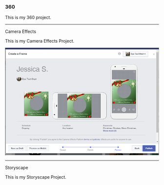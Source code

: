 ### 360

This is my 360 project.

<script src="//360.vizor.io/scripts/embed.js" data-vizorurl="https://360.vizor.io/embed/v/xp36r" ></script>

***

Camera Effects

This is my Camera Effects Project.

![JessicaChristmasFrame](https://github.com/jessicasantossanchez/jessicasantossanchez.github.io/blob/master/JessicaChristmasFrame.PNG?raw=true "Optional Title")

***

Storyscape

This is my Storyscape Project.

<script src="//360.vizor.io/scripts/embed.js" data-vizorurl="https://patches.vizor.io/embed/jessicasantossanchez/techstart-project-copy-copy-copy-copy-copy-copy" ></script>
